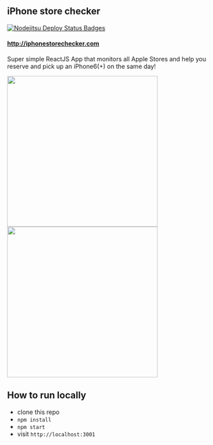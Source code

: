 ## iPhone store checker
[![Nodejitsu Deploy Status Badges](https://webhooks.nodejitsu.com/mere/iphone-store-checker.png)](https://webops.nodejitsu.com#mere/iphone-store-checker)

#### http://iphonestorechecker.com 

Super simple ReactJS App that monitors all Apple Stores and help you reserve and pick up an iPhone6(+) on the same day!

<img src="https://cloud.githubusercontent.com/assets/794279/4434981/3e98c5de-472f-11e4-933b-ec19f9a782ad.png" width=350 />
<img src="https://cloud.githubusercontent.com/assets/794279/4434997/feef3eb2-472f-11e4-8634-9f4a34c2625b.png" width=350 />


## How to run locally
 - clone this repo
 - `npm install`
 - `npm start`
 - visit `http://localhost:3001`
